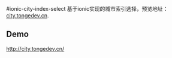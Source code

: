 #ionic-city-index-select
基于ionic实现的城市索引选择，预览地址：[city.tongedev.cn](http://city.tongedev.cn/).
 
## Demo
http://city.tongedev.cn/
